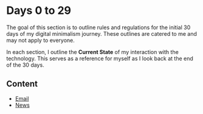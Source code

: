 # Days 0 to 29

The goal of this section is to outline rules and regulations for the initial 30 days of my digital minimalism journey. These outlines are catered to me and may not apply to everyone.

In each section, I outline the **Current State** of my interaction with the technology. This serves as a reference for myself as I look back at the end of the 30 days.

## Content

- [Email](./email)
- [News](./news)

